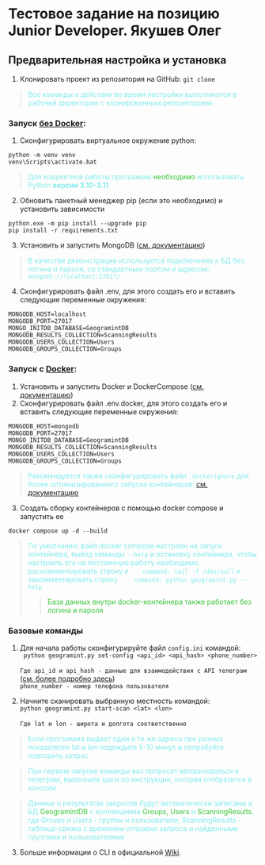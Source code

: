 # Тестовое задание на позицию Junior Developer. Якушев Олег
<style>
error { color: Red }
important { color: #39c439 }
info { color: #82eaea }
</style>
## Предварительная настройка и установка

1. Клонировать проект из репозитория на GitHub: ```git clone ```
> <info>Все команды и действия во время настройки выполняются в рабочей директории с клонированным репозиторием </info>
### Запуск <u>без Docker</u>:
1. Сконфигурировать виртуальное окружение python: <br>
```
python -m venv venv
venv\Scripts\activate.bat
```
><info>Для корректной работы программы <important>необходимо</important> использовать Python <b>версии 3.10-3.11</b></info>
2. Обновить пакетный менеджер pip (если это необходимо) и установить зависимости
```
python.exe -m pip install --upgrade pip
pip install -r requirements.txt
```
3. Установить и запустить MongoDB ([см. документацию](https://www.mongodb.com/docs/))
> <info>В качестве демонстрации используется подключение к БД без логина и пароля, со стандартным портом и адресом: ```mongodb://localhost:27017/``` </info>
4. Сконфигурировать файл .env, для этого создать его и вставить следующие переменные окружения:
```dotenv
MONGODB_HOST=localhost
MONGODB_PORT=27017
MONGO_INITDB_DATABASE=GeogramintDB
MONGODB_RESULTS_COLLECTION=ScanningResults
MONGODB_USERS_COLLECTION=Users
MONGODB_GROUPS_COLLECTION=Groups
```
### Запуск с <u>Docker</u>:
1. Установить и запустить Docker и DockerCompose ([см. документацию](https://docs.docker.com))
2. Сконфигурировать файл .env.docker, для этого создать его и вставить следующие переменные окружения:
```dotenv
MONGODB_HOST=mongodb
MONGODB_PORT=27017
MONGO_INITDB_DATABASE=GeogramintDB
MONGODB_RESULTS_COLLECTION=ScanningResults
MONGODB_USERS_COLLECTION=Users
MONGODB_GROUPS_COLLECTION=Groups
```
> <info>Рекомендуется также сконфигурировать файл ```.dockerignore``` для более оптимизированного запуска контейнеров: [см. документацию](https://docs.docker.com/build/concepts/context/)</info>
3. Создать сборку контейнеров с помощью docker compose и запустить ее
```docker
docker compose up -d --build
```
> <info>По умолчанию файл docker compose настроен на запуск контейнера, вывод команды ```--help``` и остановку контейнера, чтобы настроить его на постоянную работу необходимо раскомментировать строку 
```#    command: tail -f /dev/null``` и закомментировать строку ```    command: python geogramint.py --help```</info>
> ><important>База данных внутри docker-контейнера также работает без логина и пароля</important>

### Базовые команды
1. Для начала работы сконфигурируйте файл ```config.ini``` командой:
<br>```
python geogramint.py set-config <api_id> <api_hash> <phone_number>```
<br><br>
```Где api_id и api_hash - данные для взаимодействия с API телеграм``` 
<br>([см. более подробно здесь](https://my.telegram.org))
<br>```phone_number - номер телефона пользователя```

2. Начните сканировать выбранную местность командой: <br>
```python geogramint.py start-scan <lat> <lon>```
<br><br>
```Где lat и lon - широта и долгота соответственно```
> <info>Если программа выдает одни и те же адреса при разных показателях lat и lon подождите 5-10 минут и попробуйте повторить запрос</info>

> <info>При первом запуске команды вас попросят авторизоваться в телеграм, выполните шаги по инструкции, которая отобразится в консоли</info>

> <info>Данные о результатах запросов будут автоматически записаны в БД <important>GeogramintDB</important> с коллекциями <important>Groups, Users</important> и <important>ScanningResults</important>, где Groups и Users - группы и пользователи, ScanningResults - таблица-связка с временем отправки запроса и найденными группами и пользователями </info>

3. Больше информации о CLI в официальной [Wiki](https://github.com/Alb-310/Geogramint/wiki/Demonstration:-CLI).
